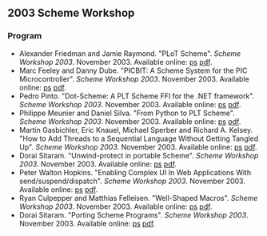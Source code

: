 
## 2003 Scheme Workshop

### Program

  * Alexander Friedman and Jamie Raymond. "PLoT Scheme". _Scheme Workshop 2003_. November 2003. Available online: [ps](https://raw.githubusercontent.com/scheme-live/library.readscheme.org/master/repository.readscheme.org/ftp/papers/sw2003/PLoTScheme.ps.gz) [pdf](https://raw.githubusercontent.com/scheme-live/library.readscheme.org/master/repository.readscheme.org/ftp/papers/sw2003/PLoTScheme.pdf).
  * Marc Feeley and Danny Dube. "PICBIT: A Scheme System for the PIC Microcontroller". _Scheme Workshop 2003_. November 2003. Available online: [ps](https://raw.githubusercontent.com/scheme-live/library.readscheme.org/master/repository.readscheme.org/ftp/papers/sw2003/PICBIT.ps.gz) [pdf](https://raw.githubusercontent.com/scheme-live/library.readscheme.org/master/repository.readscheme.org/ftp/papers/sw2003/PICBIT.pdf).
  * Pedro Pinto. "Dot-Scheme: A PLT Scheme FFI for the .NET framework". _Scheme Workshop 2003_. November 2003. Available online: [ps](https://raw.githubusercontent.com/scheme-live/library.readscheme.org/master/repository.readscheme.org/ftp/papers/sw2003/Dot-Scheme.ps.gz) [pdf](https://raw.githubusercontent.com/scheme-live/library.readscheme.org/master/repository.readscheme.org/ftp/papers/sw2003/Dot-Scheme.pdf).
  * Philippe Meunier and Daniel Silva. "From Python to PLT Scheme". _Scheme Workshop 2003_. November 2003. Available online: [ps](https://raw.githubusercontent.com/scheme-live/library.readscheme.org/master/repository.readscheme.org/ftp/papers/sw2003/SPY.ps.gz) [pdf](https://raw.githubusercontent.com/scheme-live/library.readscheme.org/master/repository.readscheme.org/ftp/papers/sw2003/SPY.pdf).
  * Martin Gasbichler, Eric Knauel, Michael Sperber and Richard A. Kelsey. "How to Add Threads to a Sequential Language Without Getting Tangled Up". _Scheme Workshop 2003_. November 2003. Available online: [ps](https://raw.githubusercontent.com/scheme-live/library.readscheme.org/master/repository.readscheme.org/ftp/papers/sw2003/Threads.ps.gz) [pdf](https://raw.githubusercontent.com/scheme-live/library.readscheme.org/master/repository.readscheme.org/ftp/papers/sw2003/Threads.pdf).
  * Dorai Sitaram. "Unwind-protect in portable Scheme". _Scheme Workshop 2003_. November 2003. Available online: [ps](https://raw.githubusercontent.com/scheme-live/library.readscheme.org/master/repository.readscheme.org/ftp/papers/sw2003/Unwind.ps.gz) [pdf](https://raw.githubusercontent.com/scheme-live/library.readscheme.org/master/repository.readscheme.org/ftp/papers/sw2003/Unwind.pdf).
  * Peter Walton Hopkins. "Enabling Complex UI In Web Applications With send/suspend/dispatch". _Scheme Workshop 2003_. November 2003. Available online: [ps](https://raw.githubusercontent.com/scheme-live/library.readscheme.org/master/repository.readscheme.org/ftp/papers/sw2003/WebUI.ps.gz) [pdf](https://raw.githubusercontent.com/scheme-live/library.readscheme.org/master/repository.readscheme.org/ftp/papers/sw2003/WebUI.pdf).
  * Ryan Culpepper and Matthias Felleisen. "Well-Shaped Macros". _Scheme Workshop 2003_. November 2003. Available online: [ps](https://raw.githubusercontent.com/scheme-live/library.readscheme.org/master/repository.readscheme.org/ftp/papers/sw2003/macros.ps.gz) [pdf](https://raw.githubusercontent.com/scheme-live/library.readscheme.org/master/repository.readscheme.org/ftp/papers/sw2003/macros.pdf).
  * Dorai Sitaram. "Porting Scheme Programs". _Scheme Workshop 2003_. November 2003. Available online: [ps](https://raw.githubusercontent.com/scheme-live/library.readscheme.org/master/repository.readscheme.org/ftp/papers/sw2003/Scmxlate.ps.gz) [pdf](https://raw.githubusercontent.com/scheme-live/library.readscheme.org/master/repository.readscheme.org/ftp/papers/sw2003/Scmxlate.pdf).
